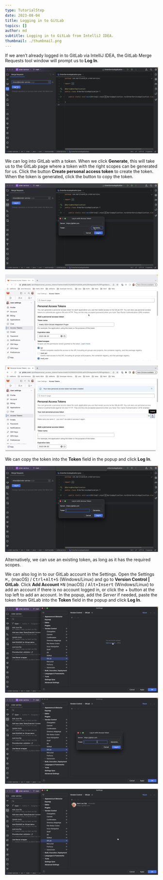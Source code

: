 ```yaml
---
type: TutorialStep
date: 2023-08-04
title: Logging in to GitLab
topics: []
author: md
subtitle: Logging in to GitLab from IntelliJ IDEA.
thumbnail: ./thumbnail.png
---
```


If we aren’t already logged in to GitLab via IntelliJ IDEA, the GitLab Merge Requests tool window will prompt us to **Log In**.

![Log In](login.png)

We can log into GitLab with a token. When we click **Generate**, this will take us to the GitLab page where a token with the right scopes can be generated for us. Click the button **Create personal access token** to create the token. When the token is generated, click the button to copy the token.

![Generate a token](generate.png)

![Create Personal Access Token](personal-access-token.png)

![Copy the token](copied.png)

We can copy the token into the **Token** field in the popup and click **Log In**.

![Paste the token into the Token field](token.png)

Alternatively, we can use an existing token, as long as it has the required scopes.

We can also log in to our GitLab account in the Settings. Open the Settings <kbd>⌘,</kbd> (macOS) / <kbd>Ctrl+Alt+S</kbd> (Windows/Linux) and go to **Version Control | GitLab**. Click **Add Account** <kbd>⌘N</kbd> (macOS) / <kbd>Alt+Insert</kbd> (Windows/Linux) to add an account if there is no account logged in, or click the + button at the top left to add an account. In the popup, add the _Server_ if needed, paste the token from GitLab into the **Token** field in the popup and click **Log In**.

![Add GitLab account in Settings](add-account.png)

![Paste the token into the Token field in Settings](settings-token.png)

![Account added in Settings](settings-account.png)

